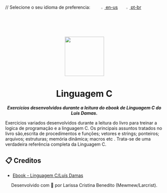 <p align="left">
 <p> // Selecione o seu idioma de preferencia: </b> &nbsp;&nbsp;&nbsp; &nbsp;&nbsp;&nbsp; <a href="https://github.com/mewmewdevart/LinguagemC/blob/main/README.md"><img src="https://user-images.githubusercontent.com/50052600/123194844-873f3880-d47d-11eb-99f7-123c6aef36d9.png" alt="English Language Button" width="2%"/> en-us<a> &#160; &#160;&#160;&#160; 
<a href="https://github.com/mewmewdevart/LinguagemC/blob/main/README_ptBR.md"><img src="https://user-images.githubusercontent.com/50052600/123194951-b48be680-d47d-11eb-9a7b-43cf049b5c0e.png" alt="Portuguese-Brazilian Language Button" width="2%"/> pt-br </a>
</p> 

<p align="center">
  <img src="https://user-images.githubusercontent.com/50052600/202876736-e2f5d36d-a243-4a4b-9903-6029dcf8c0c9.png" width="125" />
</p>

<h1 align="center">
Linguagem C
</h1>

<p align="center">
	<b><i>Exercícios desenvolvidos durante a leitura do ebook de Linguagem C do Luis Damas.</i></b><br>
</p>

Exercicios variados desenvolvidos durante a leitura do livro para treinar a logica de programação e a linguagem C. Os principais assuntos tratados no livro são,escrita de procedimentos e funções; vetores e strings; ponteiros; arquivos; estruturas; memória dinâmica; macros etc . Trata-se de uma verdadeira referência completa da Linguagem C.


## 📋 Creditos

* [Ebook - Linguagem C/Luís Damas ](https://www.amazon.com.br/Linguagem-C-Lu%C3%ADs-Damas-ebook/dp/B073DR7NVY/ref=sr_1_1?qid=1668902924&refinements=p_27%3ALu%C3%ADs+Damas&s=books&sr=1-1&ufe=app_do%3Aamzn1.fos.6121c6c4-c969-43ae-92f7-cc248fc6181d)

<p align="center"> Desenvolvido com 💜 por Larissa Cristina Benedito (Mewmew/Larcrist). </p>
